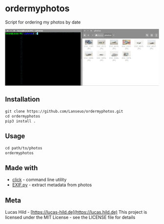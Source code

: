 # ordermyphotos

Script for ordering my photos by date

![Screenshot](https://raw.githubusercontent.com/Lanseuo/ordermyphotos/master/screenshot.gif)

## Installation

```
git clone https://github.com/Lanseuo/ordermyphotos.git
cd ordermyphotos
pip3 install .
```

## Usage

```
cd path/to/photos
ordermyphotos
```

## Made with

- [click](https://github.com/pallets/click) - command line utility
- [EXIF.py](https://github.com/ianare/exif-py) - extract metadata from photos

## Meta

Lucas Hild - [https://lucas-hild.de](https://lucas.hild.de)
This project is licensed under the MIT License - see the LICENSE file for details
